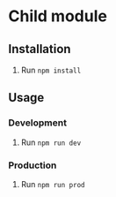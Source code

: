 # Child module

## Installation
1. Run `npm install`

## Usage

### Development
1. Run `npm run dev`

### Production
1. Run `npm run prod`

